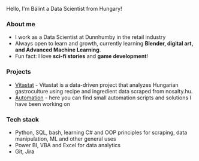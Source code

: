 Hello, I'm Bálint a Data Scientist from Hungary!
### About me

- I work as a Data Scientist at Dunnhumby in the retail industry
- Always open to learn and growth, currently learning **Blender, digital art, and Advanced Machine Learning**.
-  Fun fact: I love **sci-fi stories** and **game development**!

### Projects

- [Vitastat](https://github.com/antalbalint97/Alistat) - Vitastat is a data-driven project that analyzes Hungarian gastroculture using recipe and ingredient data scraped from nosalty.hu.
- [Automation](https://github.com/antalbalint97/automation) - here you can find small automation scripts and solutions I have been working on

### Tech stack

- Python, SQL, bash, learning C# and OOP principles for scraping, data manipulation, ML and other general uses
- Power BI, VBA and Excel for data analytics
- Git, Jira
